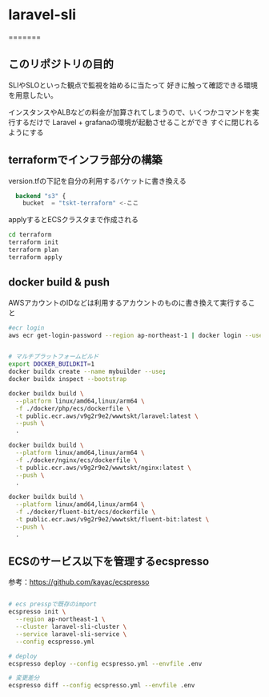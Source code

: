 # laravel-sli
=======
## このリポジトリの目的
SLIやSLOといった観点で監視を始めるに当たって
好きに触って確認できる環境を用意したい。

インスタンスやALBなどの料金が加算されてしまうので、いくつかコマンドを実行するだけで
Laravel + grafanaの環境が起動させることができ
すぐに閉じれるようにする

## terraformでインフラ部分の構築

version.tfの下記を自分の利用するバケットに書き換える
```tf
  backend "s3" {
    bucket  = "tskt-terraform" <-ここ
```

applyするとECSクラスタまで作成される
```sh
cd terraform
terraform init
terraform plan
terraform apply
```

## docker build & push
AWSアカウントのIDなどは利用するアカウントのものに書き換えて実行すること

```sh
#ecr login
aws ecr get-login-password --region ap-northeast-1 | docker login --username AWS --password-stdin 031215319865.dkr.ecr.ap-northeast-1.amazonaws.com


# マルチプラットフォームビルド
export DOCKER_BUILDKIT=1 
docker buildx create --name mybuilder --use;
docker buildx inspect --bootstrap 

docker buildx build \
  --platform linux/amd64,linux/arm64 \
  -f ./docker/php/ecs/dockerfile \
  -t public.ecr.aws/v9g2r9e2/wwwtskt/laravel:latest \
  --push \
  .

docker buildx build \
  --platform linux/amd64,linux/arm64 \
  -f ./docker/nginx/ecs/dockerfile \
  -t public.ecr.aws/v9g2r9e2/wwwtskt/nginx:latest \
  --push \
  .

docker buildx build \
  --platform linux/amd64,linux/arm64 \
  -f ./docker/fluent-bit/ecs/dockerfile \
  -t public.ecr.aws/v9g2r9e2/wwwtskt/fluent-bit:latest \
  --push \
  .

```

## ECSのサービス以下を管理するecspresso

参考：https://github.com/kayac/ecspresso

```sh

# ecs presspで既存のimport
ecspresso init \
  --region ap-northeast-1 \
  --cluster laravel-sli-cluster \
  --service laravel-sli-service \
  --config ecspresso.yml

# deploy
ecspresso deploy --config ecspresso.yml --envfile .env

# 変更差分
ecspresso diff --config ecspresso.yml --envfile .env

```
